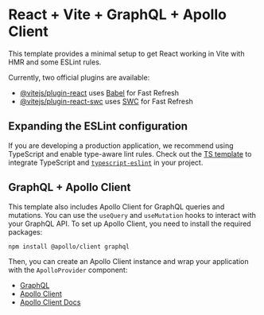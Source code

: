 # React + Vite + GraphQL + Apollo Client

This template provides a minimal setup to get React working in Vite with HMR and some ESLint rules.

Currently, two official plugins are available:

- [@vitejs/plugin-react](https://github.com/vitejs/vite-plugin-react/blob/main/packages/plugin-react/README.md) uses [Babel](https://babeljs.io/) for Fast Refresh
- [@vitejs/plugin-react-swc](https://github.com/vitejs/vite-plugin-react-swc) uses [SWC](https://swc.rs/) for Fast Refresh

## Expanding the ESLint configuration

If you are developing a production application, we recommend using TypeScript and enable type-aware lint rules. Check out the [TS template](https://github.com/vitejs/vite/tree/main/packages/create-vite/template-react-ts) to integrate TypeScript and [`typescript-eslint`](https://typescript-eslint.io) in your project.

## GraphQL + Apollo Client

This template also includes Apollo Client for GraphQL queries and mutations. You can use the `useQuery` and `useMutation` hooks to interact with your GraphQL API.
To set up Apollo Client, you need to install the required packages:

```bash
npm install @apollo/client graphql
```

Then, you can create an Apollo Client instance and wrap your application with the `ApolloProvider` component:

- [GraphQL](https://graphql.org/)
- [Apollo Client](https://www.apollographql.com/docs/react/)
- [Apollo Client Docs](https://www.apollographql.com/docs/react/)
